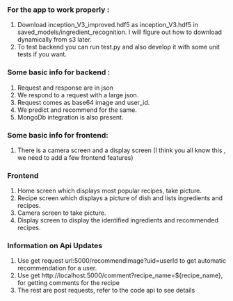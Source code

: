 ### For the app to work properly :
1. Download inception_V3_improved.hdf5 as inception_V3.hdf5 in saved_models/ingredient_recognition. I will figure out how to download dynamically from s3 later.
2. To test backend you can run test.py and also develop it with some unit tests if you want.

### Some basic info for backend :
1. Request and response are in json
2. We respond to a request with a large json.
3. Request comes as base64 image and user_id.
4. We predict and recommend for the same.
5. MongoDb integration is also present.

### Some basic info for frontend:
1. There is a camera screen and a display screen (I think you all know this , we need to add a few frontend features)

### Frontend
1. Home screen which displays most popular recipes, take picture.
2. Recipe screen which displays a picture of dish and lists ingredients and recipes.
3. Camera screen to take picture.
4. Display screen to display the identified ingredients and recommended recipes.

### Information on Api Updates
1. Use get request url:5000/recommendImage?uid=userId to get automatic recommendation for a user.
2. Use get http://localhost:5000/comment?recipe_name=${recipe_name}, for getting comments for the recipe
3. The rest are post requests, refer to the code api to see details
